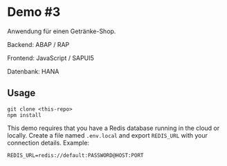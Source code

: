 # Demo #3
Anwendung für einen Getränke-Shop.

Backend: ABAP / RAP

Frontend: JavaScript / SAPUI5

Datenbank: HANA

## Usage

```
git clone <this-repo>
npm install
```

This demo requires that you have a Redis database running in the cloud or locally. Create a file named `.env.local` and export `REDIS_URL` with your connection details. Example: 

```
REDIS_URL=redis://default:PASSWORD@HOST:PORT
```
